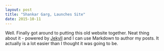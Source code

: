```yaml
---
layout: post
title: "Shankar Garg, Launches Site"
date: 2015-10-11
---
```


Well. Finally got around to putting this old website together. Neat thing about it - powered by [Jekyll](http://jekyllrb.com) and I can use Markdown to author my posts. It actually is a lot easier than I thought it was going to be.

